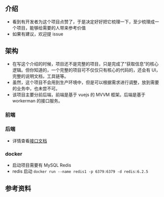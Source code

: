 ## 介绍
* 看到有开发者为这个项目点赞了，于是决定好好把它梳理一下，至少梳理成一个项目，能够给需要的人带来参考价值
* 如果有建议，欢迎提 issue

## 架构
* 在写这个介绍的时候，项目还不是完整的项目，只是完成了“获取信息”的核心逻辑。但你知道的，一个完整的项目可不仅仅只有核心的代码的，还会有 UI，完整的说明文档，工具链等。
* 虽然，这个项目不会用到生产环境中，但是可以根据需求进行调整，放到需要的业务中，也未尝不可。
* 该项目主要分前后端，前端是基于 vuejs 的 MVVM 框架。后端是基于 workerman 的接口服务。

### 前端

### 后端
* 详情查看[接口文档](../apiDoc)

### docker
* 启动项目需要有 MySQL Redis
* redis 启动 `docker run --name redis1 -p 6379:6379 -d redis:6.2.5`

## 参考资料


